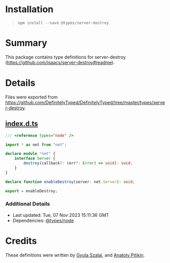 # Installation
> `npm install --save @types/server-destroy`

# Summary
This package contains type definitions for server-destroy (https://github.com/isaacs/server-destroy#readme).

# Details
Files were exported from https://github.com/DefinitelyTyped/DefinitelyTyped/tree/master/types/server-destroy.
## [index.d.ts](https://github.com/DefinitelyTyped/DefinitelyTyped/tree/master/types/server-destroy/index.d.ts)
````ts
/// <reference types="node" />

import * as net from "net";

declare module "net" {
    interface Server {
        destroy(callback?: (err?: Error) => void): void;
    }
}

declare function enableDestroy(server: net.Server): void;

export = enableDestroy;

````

### Additional Details
 * Last updated: Tue, 07 Nov 2023 15:11:36 GMT
 * Dependencies: [@types/node](https://npmjs.com/package/@types/node)

# Credits
These definitions were written by [Gyula Szalai](https://github.com/gyszalai), and [Anatoly Pitikin](https://github.com/xapdkop).
